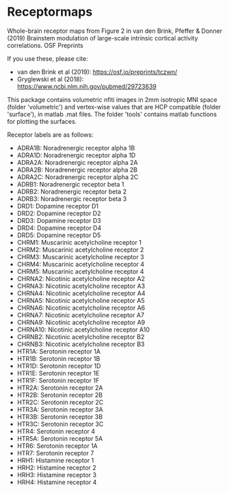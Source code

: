 # Receptormaps
 
Whole-brain receptor maps from Figure 2 in van den Brink, Pfeffer & Donner (2019) Brainstem modulation of large-scale intrinsic cortical activity correlations. OSF Preprints

If you use these, please cite:
- van den Brink et al (2019): https://osf.io/preprints/tczwn/
- Gryglewski et al (2018): https://www.ncbi.nlm.nih.gov/pubmed/29723639  

This package contains volumetric nfiti images in 2mm isotropic MNI space (folder 'volumetric') and vertex-wise values that are HCP compatible (folder 'surface'), in matlab .mat files. The folder 'tools' contains matlab functions for plotting the surfaces. 

Receptor labels are as follows:

 - ADRA1B: Noradrenergic receptor alpha 1B 
 - ADRA1D: Noradrenergic receptor alpha 1D
 - ADRA2A: Noradrenergic receptor alpha 2A 
 - ADRA2B: Noradrenergic receptor alpha 2B
 - ADRA2C: Noradrenergic receptor alpha 2C
 - ADRB1: Noradrenergic receptor beta 1
 - ADRB2: Noradrenergic receptor beta 2
 - ADRB3: Noradrenergic receptor beta 3
 - DRD1: Dopamine receptor D1   
 - DRD2: Dopamine receptor D2   
 - DRD3: Dopamine receptor D3   
 - DRD4: Dopamine receptor D4   
 - DRD5: Dopamine receptor D5   
 - CHRM1: Muscarinic acetylcholine receptor 1 
 - CHRM2: Muscarinic acetylcholine receptor 2  
 - CHRM3: Muscarinic acetylcholine receptor 3  
 - CHRM4: Muscarinic acetylcholine receptor 4  
 - CHRM5: Muscarinic acetylcholine receptor 4  
 - CHRNA2: Nicotinic acetylcholine receptor A2 
 - CHRNA3: Nicotinic acetylcholine receptor A3  
 - CHRNA4: Nicotinic acetylcholine receptor A4  
 - CHRNA5: Nicotinic acetylcholine receptor A5  
 - CHRNA6: Nicotinic acetylcholine receptor A6  
 - CHRNA7: Nicotinic acetylcholine receptor A7  
 - CHRNA9: Nicotinic acetylcholine receptor A9  
 - CHRNA10: Nicotinic acetylcholine receptor A10 
 - CHRNB2: Nicotinic acetylcholine receptor B2  
 - CHRNB3: Nicotinic acetylcholine receptor B3  
 - HTR1A: Serotonin receptor 1A
 - HTR1B: Serotonin receptor 1B  
 - HTR1D: Serotonin receptor 1D  
 - HTR1E: Serotonin receptor 1E  
 - HTR1F: Serotonin receptor 1F  
 - HTR2A: Serotonin receptor 2A  
 - HTR2B: Serotonin receptor 2B  
 - HTR2C: Serotonin receptor 2C  
 - HTR3A: Serotonin receptor 3A 
 - HTR3B: Serotonin receptor 3B  
 - HTR3C: Serotonin receptor 3C  
 - HTR4: Serotonin receptor 4   
 - HTR5A: Serotonin receptor 5A  
 - HTR6: Serotonin receptor 1A   
 - HTR7: Serotonin receptor 7
 - HRH1: Histamine receptor 1 
 - HRH2: Histamine receptor 2
 - HRH3: Histamine receptor 3
 - HRH4: Histamine receptor 4